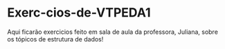 # Exerc-cios-de-VTPEDA1
Aqui ficarão exercicios feito em sala de aula da professora, Juliana, sobre os tópicos de estrutura de dados!
